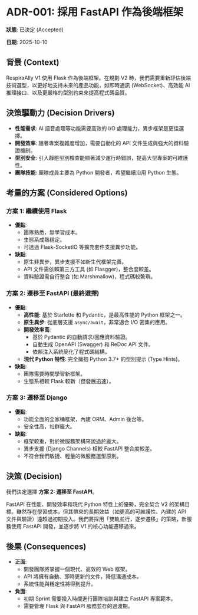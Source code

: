# ADR-001: 採用 FastAPI 作為後端框架

**狀態**: 已決定 (Accepted)

**日期**: 2025-10-10

## 背景 (Context)

RespiraAlly V1 使用 Flask 作為後端框架。在規劃 V2 時，我們需要重新評估後端技術選型，以更好地支持未來的產品功能，如即時通訊 (WebSocket)、高效能 AI 推理接口、以及更嚴格的型別約束來提高程式碼品質。

## 決策驅動力 (Decision Drivers)

*   **性能需求**: AI 語音處理等功能需要高效的 I/O 處理能力，異步框架是更佳選擇。
*   **開發效率**: 隨著專案複雜度增加，需要自動化的 API 文件生成與強大的資料驗證機制。
*   **型別安全**: 引入靜態型別檢查能顯著減少運行時錯誤，提高大型專案的可維護性。
*   **團隊技能**: 團隊成員主要為 Python 開發者，希望繼續沿用 Python 生態。

## 考量的方案 (Considered Options)

### 方案 1: 繼續使用 Flask

*   **優點**:
    *   團隊熟悉，無學習成本。
    *   生態系成熟穩定。
    *   可透過 Flask-SocketIO 等擴充套件支援異步功能。
*   **缺點**:
    *   原生非異步，異步支援不如新生代框架完善。
    *   API 文件需依賴第三方工具 (如 Flasgger)，整合度較差。
    *   資料驗證需自行整合 (如 Marshmallow)，程式碼較繁瑣。

### 方案 2: 遷移至 FastAPI (最終選擇)

*   **優點**:
    *   **高性能**: 基於 Starlette 和 Pydantic，是最高性能的 Python 框架之一。
    *   **原生異步**: 從底層支援 `async/await`，非常適合 I/O 密集的應用。
    *   **開發效率高**:
        *   基於 Pydantic 的自動請求/回應資料驗證。
        *   自動生成 OpenAPI (Swagger) 和 ReDoc API 文件。
        *   依賴注入系統簡化了程式碼結構。
    *   **現代 Python 特性**: 完全擁抱 Python 3.7+ 的型別提示 (Type Hints)。
*   **缺點**:
    *   團隊需要時間學習新框架。
    *   生態系相較 Flask 較新（但發展迅速）。

### 方案 3: 遷移至 Django

*   **優點**:
    *   功能全面的全家桶框架，內建 ORM、Admin 後台等。
    *   安全性高，社群龐大。
*   **缺點**:
    *   框架較重，對於微服務架構來說過於龐大。
    *   異步支援 (Django Channels) 相較 FastAPI 整合度較差。
    *   不符合我們敏捷、輕量的微服務選型原則。

## 決策 (Decision)

我們決定選擇 **方案 2: 遷移至 FastAPI**。

FastAPI 在性能、開發效率和現代 Python 特性上的優勢，完全契合 V2 的架構目標。雖然存在學習成本，但其帶來的長期效益（如更高的可維護性、內建的 API 文件與驗證）遠超過初期投入。我們將採用「雙軌並行，逐步遷移」的策略，新服務使用 FastAPI 開發，並逐步將 V1 的核心功能遷移過來。

## 後果 (Consequences)

*   **正面**:
    *   開發團隊將掌握一個現代、高效的 Web 框架。
    *   API 將擁有自動、即時更新的文件，降低溝通成本。
    *   系統性能與穩定性將得到提升。
*   **負面**:
    *   初期 Sprint 需要投入時間進行團隊培訓與建立 FastAPI 專案範本。
    *   需要管理 Flask 與 FastAPI 服務並存的過渡期。
